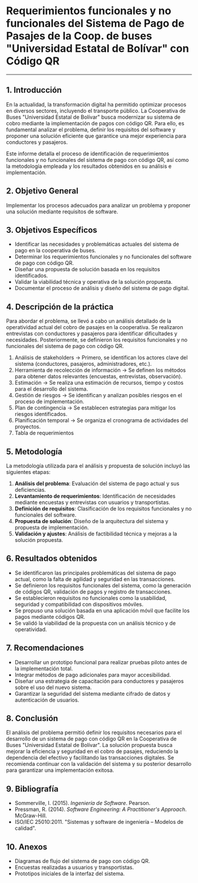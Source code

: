 # **Requerimientos funcionales y no funcionales del Sistema de Pago de Pasajes de la Coop. de buses "Universidad Estatal de Bolívar" con Código QR**  

---

## **1. Introducción**  
En la actualidad, la transformación digital ha permitido optimizar procesos en diversos sectores, incluyendo el transporte público. La Cooperativa de Buses "Universidad Estatal de Bolívar" busca modernizar su sistema de cobro mediante la implementación de pagos con código QR. Para ello, es fundamental analizar el problema, definir los requisitos del software y proponer una solución eficiente que garantice una mejor experiencia para conductores y pasajeros.  

Este informe detalla el proceso de identificación de requerimientos funcionales y no funcionales del sistema de pago con código QR, así como la metodología empleada y los resultados obtenidos en su análisis e implementación.  

## **2. Objetivo General**  
Implementar los procesos adecuados para analizar un problema y proponer una solución mediante requisitos de software.  

## **3. Objetivos Específicos**  
- Identificar las necesidades y problemáticas actuales del sistema de pago en la cooperativa de buses.  
- Determinar los requerimientos funcionales y no funcionales del software de pago con código QR.  
- Diseñar una propuesta de solución basada en los requisitos identificados.  
- Validar la viabilidad técnica y operativa de la solución propuesta.  
- Documentar el proceso de análisis y diseño del sistema de pago digital.  

## **4. Descripción de la práctica**

Para abordar el problema, se llevó a cabo un análisis detallado de la operatividad actual del cobro de pasajes en la cooperativa. Se realizaron entrevistas con conductores y pasajeros para identificar dificultades y necesidades. Posteriormente, se definieron los requisitos funcionales y no funcionales del sistema de pago con código QR.

1. Análisis de stakeholders → Primero, se identifican los actores clave del sistema (conductores, pasajeros, administradores, etc.).
2. Herramienta de recolección de información → Se definen los métodos para obtener datos relevantes (encuestas, entrevistas, observación).
3. Estimación → Se realiza una estimación de recursos, tiempo y costos para el desarrollo del sistema.
4. Gestión de riesgos → Se identifican y analizan posibles riesgos en el proceso de implementación.
5. Plan de contingencia → Se establecen estrategias para mitigar los riesgos identificados.
6. Planificación temporal → Se organiza el cronograma de actividades del proyectos.
7. Tabla de requerimientos

## **5. Metodología**  
La metodología utilizada para el análisis y propuesta de solución incluyó las siguientes etapas:  

1. **Análisis del problema**: Evaluación del sistema de pago actual y sus deficiencias.  
2. **Levantamiento de requerimientos**: Identificación de necesidades mediante encuestas y entrevistas con usuarios y transportistas.  
3. **Definición de requisitos**: Clasificación de los requisitos funcionales y no funcionales del software.  
4. **Propuesta de solución**: Diseño de la arquitectura del sistema y propuesta de implementación.  
5. **Validación y ajustes**: Análisis de factibilidad técnica y mejoras a la solución propuesta.  

## **6. Resultados obtenidos**  
- Se identificaron las principales problemáticas del sistema de pago actual, como la falta de agilidad y seguridad en las transacciones.  
- Se definieron los requisitos funcionales del sistema, como la generación de códigos QR, validación de pagos y registro de transacciones.  
- Se establecieron requisitos no funcionales como la usabilidad, seguridad y compatibilidad con dispositivos móviles.  
- Se propuso una solución basada en una aplicación móvil que facilite los pagos mediante códigos QR.  
- Se validó la viabilidad de la propuesta con un análisis técnico y de operatividad.  

## **7. Recomendaciones**  
- Desarrollar un prototipo funcional para realizar pruebas piloto antes de la implementación total.  
- Integrar métodos de pago adicionales para mayor accesibilidad.  
- Diseñar una estrategia de capacitación para conductores y pasajeros sobre el uso del nuevo sistema.  
- Garantizar la seguridad del sistema mediante cifrado de datos y autenticación de usuarios.  

## **8. Conclusión**  
El análisis del problema permitió definir los requisitos necesarios para el desarrollo de un sistema de pago con código QR en la Cooperativa de Buses "Universidad Estatal de Bolívar". La solución propuesta busca mejorar la eficiencia y seguridad en el cobro de pasajes, reduciendo la dependencia del efectivo y facilitando las transacciones digitales. Se recomienda continuar con la validación del sistema y su posterior desarrollo para garantizar una implementación exitosa.  

## **9. Bibliografía**  
- Sommerville, I. (2015). *Ingeniería de Software*. Pearson.  
- Pressman, R. (2014). *Software Engineering: A Practitioner's Approach*. McGraw-Hill.  
- ISO/IEC 25010:2011. "Sistemas y software de ingeniería – Modelos de calidad".  

## **10. Anexos**  
- Diagramas de flujo del sistema de pago con código QR.  
- Encuestas realizadas a usuarios y transportistas.  
- Prototipos iniciales de la interfaz del sistema.